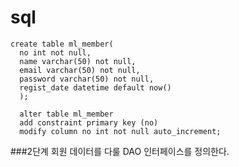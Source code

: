 # sql

```
create table ml_member(
  no int not null,
  name varchar(50) not null,
  email varchar(50) not null,
  password varchar(50) not null,
  regist_date datetime default now()
  );
  
  alter table ml_member 
  add constraint primary key (no)
  modify column no int not null auto_increment;
```

###2단계 회원 데이터를 다룰 DAO 인터페이스를 정의한다. 

  